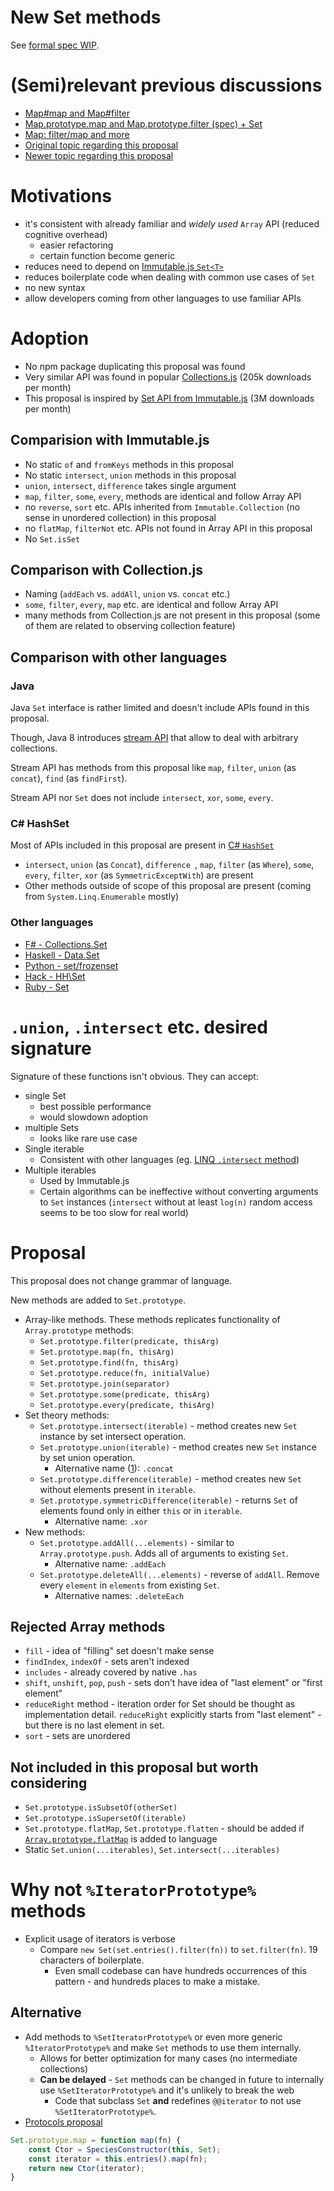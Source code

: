 # New Set methods

See [formal spec WIP](https://ginden.github.io/set-methods/).

# (Semi)relevant previous discussions

* [Map#map and Map#filter](https://github.com/tc39/ecma262/pull/13)
* [Map.prototype.map and Map.prototype.filter (spec) + Set](https://esdiscuss.org/notes/2014-11-19)
* [Map: filter/map and more](https://esdiscuss.org/topic/map-filter-map-and-more)
* [Original topic regarding this proposal](https://esdiscuss.org/topic/new-set-prototype-methods)
* [Newer topic regarding this proposal](https://esdiscuss.org/topic/new-set-methods-again)
 

# Motivations

* it's consistent with already familiar and *widely used* `Array` API (reduced cognitive overhead)
  * easier refactoring
  * certain function become generic
* reduces need to depend on [Immutable.js `Set<T>`](https://facebook.github.io/immutable-js/docs/#/Set)
* reduces boilerplate code when dealing with common use cases of `Set`
* no new syntax
* allow developers coming from other languages to use familiar APIs

# Adoption

* No npm package duplicating this proposal was found
* Very similar API was found in popular [Collections.js](https://www.npmjs.com/package/collections) (205k downloads per month)
* This proposal is inspired by [Set<T> API from Immutable.js](https://facebook.github.io/immutable-js/docs/#/Set) (3M downloads per month)

## Comparision with Immutable.js

* No static `of` and `fromKeys` methods in this proposal
* No static `intersect`, `union` methods in this proposal
* `union`, `intersect`, `difference` takes single argument
* `map`, `filter`, `some`, `every`,   methods are identical and follow Array API
* no `reverse`, `sort` etc. APIs inherited from `Immutable.Collection` (no sense in unordered collection) in this proposal
* no `flatMap`, `filterNot` etc. APIs not found in Array API in this proposal
* No `Set.isSet`

## Comparison with Collection.js

* Naming (`addEach` vs. `addAll`, `union` vs. `concat` etc.)
* `some`, `filter`, `every`, `map` etc. are identical and follow Array API
* many methods from Collection.js are not present in this proposal (some of them are related to observing collection feature)

## Comparison with other languages

### Java

Java `Set` interface is rather limited and doesn't include APIs found in this proposal.

Though, Java 8 introduces [stream API](http://docs.oracle.com/javase/8/docs/api/java/util/stream/package-summary.html) that allow to deal with arbitrary collections.

Stream API has methods from this proposal like `map`, `filter`, `union` (as `concat`), `find` (as `findFirst`).

Stream API nor `Set` does not include `intersect`, `xor`, `some`, `every`.


### C# HashSet

Most of APIs included in this proposal are present in [C# `HashSet`](https://msdn.microsoft.com/en-us/library/bb359438.aspx)

* `intersect`, `union` (as `Concat`), `difference `,  `map`, `filter` (as `Where`), `some`, `every`, `filter`, `xor` (as `SymmetricExceptWith`) are present
* Other methods outside of scope of this proposal are present (coming from `System.Linq.Enumerable` mostly)

### Other languages

* [F# - Collections.Set](https://msdn.microsoft.com/en-au/vstudio/ee340244(v=vs.89))
* [Haskell - Data.Set](http://hackage.haskell.org/package/containers-0.5.10.2/docs/Data-Set.html)
* [Python - set/frozenset](https://docs.python.org/3.6/library/stdtypes.html#set)
* [Hack - HH\Set](https://docs.hhvm.com/hack/reference/class/HH.Set/)
* [Ruby - Set](https://ruby-doc.org/stdlib-2.5.0/libdoc/set/rdoc/Set.html)

# `.union`, `.intersect` etc. desired signature

Signature of these functions isn't obvious. They can accept:

* single Set
  * best possible performance
  * would slowdown adoption
* multiple Sets
  * looks like rare use case
* Single iterable
  * Consistent with other languages (eg. [LINQ `.intersect` method](https://msdn.microsoft.com/en-us/library/bb460136(v=vs.100).aspx))
* Multiple iterables
  * Used by Immutable.js
  * Certain algorithms can be ineffective without converting arguments to `Set` instances (`intersect` without at least `log(n)` random access seems to be too slow for real world)


# Proposal

This proposal does not change grammar of language. 

New methods are added to `Set.prototype`.

* Array-like methods. These methods replicates functionality of `Array.prototype` methods:
  * `Set.prototype.filter(predicate, thisArg)`
  * `Set.prototype.map(fn, thisArg)`
  * `Set.prototype.find(fn, thisArg)`
  * `Set.prototype.reduce(fn, initialValue)`
  * `Set.prototype.join(separator)`
  * `Set.prototype.some(predicate, thisArg)`
  * `Set.prototype.every(predicate, thisArg)`
* Set theory methods:
  * `Set.prototype.intersect(iterable)` - method creates new `Set` instance by set intersect operation.
  * `Set.prototype.union(iterable)` - method creates new `Set` instance by set union operation.
    * Alternative name ([1](https://github.com/Ginden/set-methods/issues/12#issuecomment-357887331)): `.concat`
  * `Set.prototype.difference(iterable)` - method creates new `Set` without elements present in `iterable`.
  * `Set.prototype.symmetricDifference(iterable)` - returns `Set` of elements found only in either `this` or in `iterable`.
    * Alternative name: `.xor`
* New methods:
  * `Set.prototype.addAll(...elements)` - similar to `Array.prototype.push`. Adds all of arguments to existing `Set`.
    * Alternative name: `.addEach`
  * `Set.prototype.deleteAll(...elements)` - reverse of `addAll`. Remove every `element` in `elements` from existing `Set`.
    * Alternative names: `.deleteEach`


## Rejected Array methods

* `fill` - idea of "filling" set doesn't make sense
* `findIndex`, `indexOf` - sets aren't indexed
* `includes` - already covered by native `.has`
* `shift`, `unshift`, `pop`, `push` - sets don't have idea of "last element" or "first element"
* `reduceRight` method - iteration order for Set should be thought as implementation detail. `reduceRight` explicitly starts from "last element" - but there is no last element in set.
* `sort` - sets are unordered
 
## Not included in this proposal but worth considering

* `Set.prototype.isSubsetOf(otherSet)`
* `Set.prototype.isSupersetOf(iterable)`
* `Set.prototype.flatMap`, `Set.prototype.flatten` - should be added if [`Array.prototype.flatMap`](https://github.com/tc39/proposal-flatMap) is added to language
* Static `Set.union(...iterables)`, `Set.intersect(...iterables)`


# Why not `%IteratorPrototype%` methods

* Explicit usage of iterators is verbose
  * Compare `new Set(set.entries().filter(fn))` to `set.filter(fn)`. 19 characters of boilerplate.
    * Even small codebase can have hundreds occurrences of this pattern - and hundreds places to make a mistake.

## Alternative

* Add methods to `%SetIteratorPrototype%` or even more generic `%IteratorPrototype%` and make `Set` methods to use them internally.
    * Allows for better optimization for many cases (no intermediate collections)
    * **Can be delayed** - `Set` methods can be changed in future to internally use `%SetIteratorPrototype%` and it's unlikely to break the web
        * Code that subclass `Set` **and** redefines `@@iterator` to not use `%SetIteratorPrototype%`.
* [Protocols proposal](https://github.com/michaelficarra/proposal-first-class-protocols)
    
    
```javascript
Set.prototype.map = function map(fn) {
    const Ctor = SpeciesConstructor(this, Set);
    const iterator = this.entries().map(fn);
    return new Ctor(iterator);
}
```
